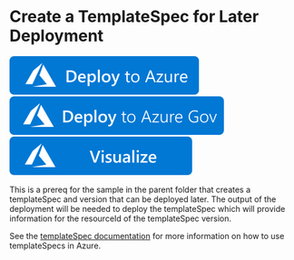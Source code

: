 # Create a TemplateSpec for Later Deployment

[![Deploy To Azure](https://raw.githubusercontent.com/Azure/azure-quickstart-templates/master/1-CONTRIBUTION-GUIDE/images/deploytoazure.svg?sanitize=true)](https://portal.azure.com/#create/Microsoft.Template/uri/https%3A%2F%2Fraw.githubusercontent.com%2FAzure%2Fazure-quickstart-templates%2Fmaster%2F101-templatespec-create%2Fprereqs%2Fprereq.azuredeploy.json)
[![Deploy To Azure US Gov](https://raw.githubusercontent.com/Azure/azure-quickstart-templates/master/1-CONTRIBUTION-GUIDE/images/deploytoazuregov.svg?sanitize=true)](https://portal.azure.us/#create/Microsoft.Template/uri/https%3A%2F%2Fraw.githubusercontent.com%2FAzure%2Fazure-quickstart-templates%2Fmaster%2F101-templatespec-create%2Fprereqs%2Fprereq.azuredeploy.json)
[![Visualize](https://raw.githubusercontent.com/Azure/azure-quickstart-templates/master/1-CONTRIBUTION-GUIDE/images/visualizebutton.svg?sanitize=true)](http://armviz.io/#/?load=https%3A%2F%2Fraw.githubusercontent.com%2FAzure%2Fazure-quickstart-templates%2Fmaster%2F101-templatespec-create%2Fprereqs%2Fprereq.azuredeploy.json)

This is a prereq for the sample in the parent folder that creates a templateSpec and version that can be deployed later.  The output of the deployment will be needed to deploy the templateSpec which will provide information for the resourceId of the templateSpec version.

See the [templateSpec documentation](https://docs.microsoft.com/en-us/azure/azure-resource-manager/templates/template-specs) for more information on how to use templateSpecs in Azure.
